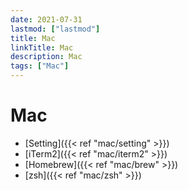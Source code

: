 ```yaml
---
date: 2021-07-31
lastmod: ["lastmod"]
title: Mac
linkTitle: Mac
description: Mac
tags: ["Mac"]
---
```


# Mac

- [Setting]({{< ref "mac/setting" >}})
- [iTerm2]({{< ref "mac/iterm2" >}})
- [Homebrew]({{< ref "mac/brew" >}})
- [zsh]({{< ref "mac/zsh" >}})